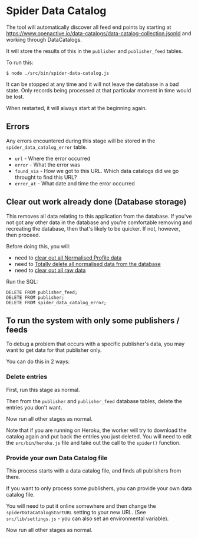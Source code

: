 # Spider Data Catalog

The tool will automatically discover all feed end points by starting at https://www.openactive.io/data-catalogs/data-catalog-collection.jsonld and working through DataCatalogs.

It will store the results of this in the `publisher` and `publisher_feed` tables.

To run this:

`$ node ./src/bin/spider-data-catalog.js`

It can be stopped at any time and it will not leave the database in a bad state. 
Only records being processed at that particular moment in time would be lost.

When restarted, it will always start at the beginning again.

## Errors

Any errors encountered during this stage will be stored in the `spider_data_catalog_error` table.

* `url` - Where the error occurred
* `error` - What the error was
* `found_via` - How we got to this URL. Which data catalogs did we go throught to find this URL?
* `error_at` - What date and time the error occurred

## Clear out work already done (Database storage)

This removes all data relating to this application from the database. 
If you've not got any other data in the database and you're comfortable removing and recreating the database, 
then that's likely to be quicker. If not, however, then proceed.

Before doing this, you will:

* need to [clear out all Normalised Profile data](profile-normalised-data.md)
* need to [Totally delete all normalised data from the database](normalise-data.md)
* need to [clear out all raw data](download-raw-data.md)

Run the SQL:

    DELETE FROM publisher_feed;
    DELETE FROM publisher;
    DELETE FROM spider_data_catalog_error;

## To run the system with only some publishers / feeds

To debug a problem that occurs with a specific publisher's data, you may want to get data for that publisher only.

You can do this in 2 ways:

### Delete entries 

First, run this stage as normal. 

Then from the `publisher` and `publisher_feed` database tables, delete the entries you don't want.

Now run all other stages as normal.

Note that if you are running on Heroku, the worker will try to download the catalog again and put back the entries you just deleted.
You will need to edit the `src/bin/heroku.js` file and take out the call to the `spider()` function.

### Provide your own Data Catalog file

This process starts with a data catalog file, and finds all publishers from there.

If you want to only process some publishers, you can provide your own data catalog file.

You will need to put it online somewhere and then change the `spiderDataCatalogStartURL` setting to your new URL. 
(See `src/lib/settings.js` - you can also set an environmental variable).

Now run all other stages as normal.
